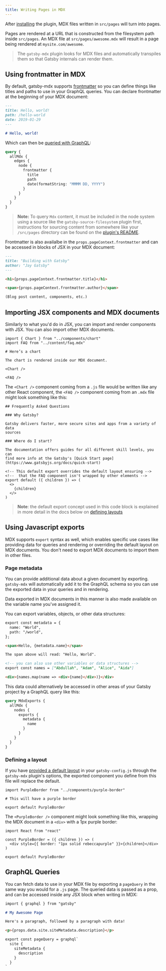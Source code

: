 ```yaml
---
title: Writing Pages in MDX
---
```


After [installing](/docs/mdx/getting-started) the plugin, MDX files
written in `src/pages` will turn into pages.

Pages are rendered at a URL that is constructed from the filesystem
path inside `src/pages`. An MDX file at `src/pages/awesome.mdx` will
result in a page being rendered at `mysite.com/awesome`.

> The `gatsby-mdx` plugin looks for MDX files and automatically
> transpiles them so that Gatsby internals can render them.

## Using frontmatter in MDX

By default, gatsby-mdx supports [frontmatter](/docs/adding-markdown-pages/#frontmatter-for-metadata-in-markdown-files)
so you can define things like titles and paths to use in your GraphQL
queries. You can declare frontmatter at the beginning of your MDX document:

```markdown
---
title: Hello, world!
path: /hello-world
date: 2019-01-29
---

# Hello, world!
```

Which can then be [queried with GraphQL](/docs/querying-with-graphql/):

```graphql
query {
  allMdx {
    edges {
      node {
        frontmatter {
          title
          path
          date(formatString: "MMMM DD, YYYY")
        }
      }
    }
  }
}
```

> **Note:** To query `Mdx` content, it must be included in the node system using a
> source like the `gatsby-source-filesystem` plugin first, instructions for sourcing
> content from somewhere like your `/src/pages` directory can be found on the [plugin's README](/packages/gatsby-source-filesystem/).

Frontmatter is also availalbe in the `props.pageContext.frontmatter` and
can be accessed in blocks of JSX in your MDX document:

```markdown
---
title: "Building with Gatsby"
author: "Jay Gatsby"
---

<h1>{props.pageContext.frontmatter.title}</h1>

<span>{props.pageContext.frontmatter.author}</span>

(Blog post content, components, etc.)
```

## Importing JSX components and MDX documents

Similarly to what you'd do in JSX, you can import and render components
with JSX. You can also import other MDX documents.

```markdown:title="src/pages/chart.mdx"
import { Chart } from "../components/chart"
import FAQ from "../content/faq.mdx"

# Here’s a chart

The chart is rendered inside our MDX document.

<Chart />

<FAQ />
```

The `<Chart />` component coming from a `.js` file would be written like any
other React component, the `<FAQ />` component coming from an `.mdx`
file might look something like this:

<!-- prettier-ignore -->
```markdown:title="src/content/faq.mdx"
## Frequently Asked Questions

### Why Gatsby?

Gatsby delivers faster, more secure sites and apps from a variety of data 
sources

### Where do I start?

The documentation offers guides for all different skill levels, you can 
find more info at the Gatsby's [Quick Start page](https://www.gatsbyjs.org/docs/quick-start)

<!-- This default export overrides the default layout ensuring -->
<!--  that the FAQ component isn't wrapped by other elements -->
export default ({ children }) => (
  <>
    {children}
  </>
)
```

> **Note**: the default export concept used in this code block is explained in more detail
> in the docs below on [defining layouts](/docs/mdx/writing-pages/#defining-a-layout)

## Using Javascript exports

MDX supports `export` syntax as well, which enables specific use cases like providing data
for queries and rendering or overriding the default layout on MDX documents. You
don't need to export MDX documents to import them in other files.

### Page metadata

You can provide additional data about a given document by exporting.
`gatsby-mdx` will automatically add it to the GraphQL schema so you
can use the exported data in your queries and in rendering.

Data exported in MDX documents in this manner is also made available on the
variable name you've assigned it.

You can export variables, objects, or other data structures:

<!-- prettier-ignore -->
```markdown
export const metadata = {
  name: "World",
  path: "/world",
};

<span>Hello, {metadata.name}</span>

The span above will read: "Hello, World".

<!-- you can also use other variables or data structures -->
export const names = ["Abdullah", "Adam", "Alice", "Aida"]

<div>{names.map(name => <div>{name}</div>)}</div>
```

This data could alternatively be accessed in other areas of your Gatsby project
by a GraphQL query like this:

```graphql
query MdxExports {
  allMdx {
    nodes {
      exports {
        metadata {
          name
        }
      }
    }
  }
}
```

### Defining a layout

If you have [provided a default layout](/packages/gatsby-mdx/?=mdx#default-layouts) in your `gatsby-config.js`
through the `gatsby-mdx` plugin's options, the exported component you define
from this file will replace the default.

```markdown:title="src/pages/layout-example.mdx"
import PurpleBorder from "../components/purple-border"

# This will have a purple border

export default PurpleBorder
```

The `<PurpleBorder />` component might look something like this, wrapping the MDX
document in a `<div>` with a 1px purple border:

```jsx:title="src/components/purple-border.js"
import React from "react"

const PurpleBorder = ({ children }) => (
  <div style={{ border: "1px solid rebeccapurple" }}>{children}</div>
)

export default PurpleBorder
```

## GraphQL Queries

You can fetch data to use in your MDX file by exporting a `pageQuery`
in the same way you would for a `.js` page. The queried data is passed
as a prop, and can be accessed inside any JSX block when writing in
MDX:

<!-- prettier-ignore -->
```markdown
import { graphql } from "gatsby"

# My Awesome Page

Here's a paragraph, followed by a paragraph with data!

<p>{props.data.site.siteMetadata.description}</p>

export const pageQuery = graphql`
  site {
    siteMetadata {
      description
    }
  }
`
```
